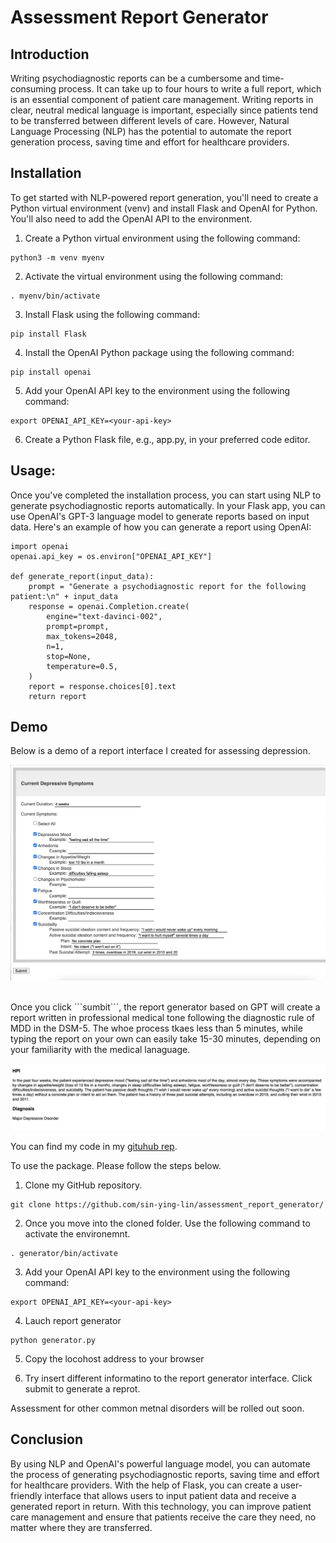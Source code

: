 # Assessment Report Generator

## Introduction
Writing psychodiagnostic reports can be a cumbersome and time-consuming process. It can take up to four hours to write a full report, which is an essential component of patient care management. Writing reports in clear, neutral medical language is important, especially since patients tend to be transferred between different levels of care. However, Natural Language Processing (NLP) has the potential to automate the report generation process, saving time and effort for healthcare providers.

## Installation

To get started with NLP-powered report generation, you'll need to create a Python virtual environment (venv) and install Flask and OpenAI for Python. You'll also need to add the OpenAI API to the environment.

1. Create a Python virtual environment using the following command:
```
python3 -m venv myenv
```

2. Activate the virtual environment using the following command:
```
. myenv/bin/activate
```

3. Install Flask using the following command:
```
pip install Flask
```

4. Install the OpenAI Python package using the following command:
```
pip install openai
```

5. Add your OpenAI API key to the environment using the following command:
```
export OPENAI_API_KEY=<your-api-key>
```

6. Create a Python Flask file, e.g., app.py, in your preferred code editor.


## Usage:

Once you've completed the installation process, you can start using NLP to generate psychodiagnostic reports automatically. In your Flask app, you can use OpenAI's GPT-3 language model to generate reports based on input data. Here's an example of how you can generate a report using OpenAI:

```
import openai
openai.api_key = os.environ["OPENAI_API_KEY"]

def generate_report(input_data):
    prompt = "Generate a psychodiagnostic report for the following patient:\n" + input_data
    response = openai.Completion.create(
        engine="text-davinci-002",
        prompt=prompt,
        max_tokens=2048,
        n=1,
        stop=None,
        temperature=0.5,
    )
    report = response.choices[0].text
    return report
```

## Demo

Below is a demo of a report interface I created for assessing depression. 

<kbd>![interface](https://github.com/sin-ying-lin/assessment_report_generator/blob/main/pictures/interface.png)<kbd>

<br>
Once you click ```sumbit```, the report generator based on GPT will create a report written in professional medical tone following the diagnostic rule of MDD in the DSM-5. The whoe process tkaes less than 5 minutes, while typing the report on your own can easily take 15-30 minutes, depending on your familiarity with the medical lanaguage. 

<kbd>![report](https://github.com/sin-ying-lin/assessment_report_generator/blob/main/pictures/report.png)<kbd>

You can find my code in my [gituhub rep](https://github.com/sin-ying-lin/assessment_report_generator/).

To use the package. Please follow the steps below. 

1. Clone my GitHub repository. 
```
git clone https://github.com/sin-ying-lin/assessment_report_generator/
```

2. Once you move into the cloned folder. Use the following command to activate the environemnt. 
```
. generator/bin/activate
```

3. Add your OpenAI API key to the environment using the following command:
```
export OPENAI_API_KEY=<your-api-key>
```

4. Lauch report generator
```
python generator.py
```

5. Copy the locohost address to your browser

6. Try insert different informatino to the report generator interface. Click submit to generate a reprot. 

Assessment for other common metnal disorders will be rolled out soon.

## Conclusion

By using NLP and OpenAI's powerful language model, you can automate the process of generating psychodiagnostic reports, saving time and effort for healthcare providers. With the help of Flask, you can create a user-friendly interface that allows users to input patient data and receive a generated report in return. With this technology, you can improve patient care management and ensure that patients receive the care they need, no matter where they are transferred.
